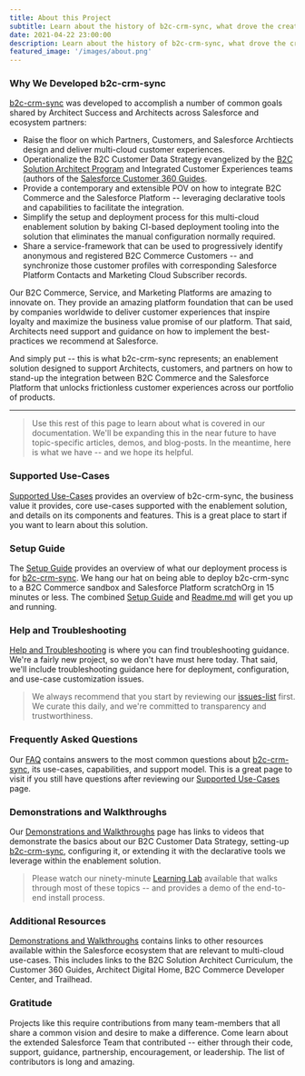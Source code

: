 ```yaml
---
title: About this Project
subtitle: Learn about the history of b2c-crm-sync, what drove the creation of this enablement solution, why it's important to Salesforce customers and partners.
date: 2021-04-22 23:00:00
description: Learn about the history of b2c-crm-sync, what drove the creation of this enablement solution, why it's important to Salesforce customers and partners.
featured_image: '/images/about.png'
---
```


### Why We Developed b2c-crm-sync
[b2c-crm-sync](https://sfb2csa.link/b2c-crm-sync) was developed to accomplish a number of common goals shared by Architect Success and Architects across Salesforce and ecosystem partners:

- Raise the floor on which Partners, Customers, and Salesforce Archtiects design and deliver multi-cloud customer experiences.
- Operationalize the B2C Customer Data Strategy evangelized by the [B2C Solution Architect Program](https://sfb2csa.link/resources) and Integrated Customer Experiences teams (authors of the [Salesforce Customer 360 Guides](https://sfb2csa.link/guides).
- Provide a contemporary and extensible POV on how to integrate B2C Commerce and the Salesforce Platform -- leveraging declarative tools and capabilities to facilitate the integration.
- Simplify the setup and deployment process for this multi-cloud enablement solution by baking CI-based deployment tooling into the solution that eliminates the manual configuration normally required.
- Share a service-framework that can be used to progressively identify anonymous and registered B2C Commerce Customers -- and synchronize those customer profiles with corresponding Salesforce Platform Contacts and Marketing Cloud Subscriber records.

Our B2C Commerce, Service, and Marketing Platforms are amazing to innovate on.  They provide an amazing platform foundation that can be used by companies worldwide to deliver customer experiences that inspire loyalty and maximize the business value promise of our platform.  That said, Architects need support and guidance on how to implement the best-practices we recommend at Salesforce.

And simply put -- this is what b2c-crm-sync represents; an enablement solution designed to support Architects, customers, and partners on how to stand-up the integration between B2C Commerce and the Salesforce Platform that unlocks frictionless customer experiences across our portfolio of products.

<hr>

> Use this rest of this page to learn about what is covered in our documentation.  We'll be expanding this in the near future to have topic-specific articles, demos, and blog-posts.  In the meantime, here is what we have -- and we hope its helpful.

### Supported Use-Cases
[Supported Use-Cases](./use-cases) provides an overview of b2c-crm-sync, the business value it provides, core use-cases supported with the enablement solution, and details on its components and features.  This is a great place to start if you want to learn about this solution.

### Setup Guide
The [Setup Guide](./setup) provides an overview of what our deployment process is for [b2c-crm-sync](https://sfb2csa.link/b2c-crm-sync).  We hang our hat on being able to deploy b2c-crm-sync to a B2C Commerce sandbox and Salesforce Platform scratchOrg in 15 minutes or less.  The combined [Setup Guide](./setup) and [Readme.md](https://sfb2csa.link/b2c-crm-sync/readme) will get you up and running.

### Help and Troubleshooting
[Help and Troubleshooting](./help) is where you can find troubleshooting guidance.  We're a fairly new project, so we don't have must here today.  That said, we'll include troubleshooting guidance here for deployment, configuration, and use-case customization issues.

> We always recommend that you start by reviewing our [issues-list](https://github.com/sfb2csolutionarchitects/b2c-crm-sync/issues) first.  We curate this daily, and we're committed to transparency and trustworthiness.

### Frequently Asked Questions
Our [FAQ](./faq) contains answers to the most common questions about [b2c-crm-sync](https://sfb2csa.link/b2c-crm-sync), its use-cases, capabilities, and support model.  This is a great page to visit if you still have questions after reviewing our [Supported Use-Cases](./use-cases) page.

### Demonstrations and Walkthroughs
Our [Demonstrations and Walkthroughs](./demos) page has links to videos that demonstrate the basics about our B2C Customer Data Strategy, setting-up [b2c-crm-sync](https://sfb2csa.link/b2c-crm-sync), configuring it, or extending it with the declarative tools we leverage within the enablement solution.

> Please watch our ninety-minute [Learning Lab](https://b2csa-officehours.hubs.vidyard.com/watch/dZPP3KV12U545oqP6m9huF) available that walks through most of these topics -- and provides a demo of the end-to-end install process.

### Additional Resources
[Demonstrations and Walkthroughs](./resources) contains links to other resources available within the Salesforce ecosystem that are relevant to multi-cloud use-cases.  This includes links to the B2C Solution Architect Curriculum, the Customer 360 Guides, Architect Digital Home, B2C Commerce Developer Center, and Trailhead.

### Gratitude
Projects like this require contributions from many team-members that all share a common vision and desire to make a difference.  Come learn about the extended Salesforce Team that contributed -- either through their code, support, guidance, partnership, encouragement, or leadership.  The list of contributors is long and amazing.
